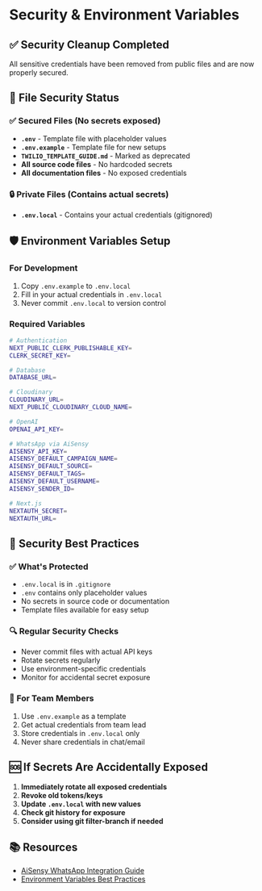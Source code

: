 # Security & Environment Variables

## ✅ Security Cleanup Completed

All sensitive credentials have been removed from public files and are now properly secured.

## 📁 File Security Status

### ✅ Secured Files (No secrets exposed)
- **`.env`** - Template file with placeholder values
- **`.env.example`** - Template file for new setups
- **`TWILIO_TEMPLATE_GUIDE.md`** - Marked as deprecated
- **All source code files** - No hardcoded secrets
- **All documentation files** - No exposed credentials

### 🔒 Private Files (Contains actual secrets)
- **`.env.local`** - Contains your actual credentials (gitignored)

## 🛡️ Environment Variables Setup

### For Development
1. Copy `.env.example` to `.env.local`
2. Fill in your actual credentials in `.env.local`
3. Never commit `.env.local` to version control

### Required Variables
```bash
# Authentication
NEXT_PUBLIC_CLERK_PUBLISHABLE_KEY=
CLERK_SECRET_KEY=

# Database
DATABASE_URL=

# Cloudinary
CLOUDINARY_URL=
NEXT_PUBLIC_CLOUDINARY_CLOUD_NAME=

# OpenAI
OPENAI_API_KEY=

# WhatsApp via AiSensy
AISENSY_API_KEY=
AISENSY_DEFAULT_CAMPAIGN_NAME=
AISENSY_DEFAULT_SOURCE=
AISENSY_DEFAULT_TAGS=
AISENSY_DEFAULT_USERNAME=
AISENSY_SENDER_ID=

# Next.js
NEXTAUTH_SECRET=
NEXTAUTH_URL=
```

## 🚨 Security Best Practices

### ✅ What's Protected
- `.env.local` is in `.gitignore`
- `.env` contains only placeholder values
- No secrets in source code or documentation
- Template files available for easy setup

### 🔍 Regular Security Checks
- Never commit files with actual API keys
- Rotate secrets regularly
- Use environment-specific credentials
- Monitor for accidental secret exposure

### 📝 For Team Members
1. Use `.env.example` as a template
2. Get actual credentials from team lead
3. Store credentials in `.env.local` only
4. Never share credentials in chat/email

## 🆘 If Secrets Are Accidentally Exposed

1. **Immediately rotate all exposed credentials**
2. **Revoke old tokens/keys**
3. **Update `.env.local` with new values**
4. **Check git history for exposure**
5. **Consider using git filter-branch if needed**

## 📚 Resources

- [AiSensy WhatsApp Integration Guide](./WHATSAPP_API_README.md)
- [Environment Variables Best Practices](https://nextjs.org/docs/basic-features/environment-variables)
